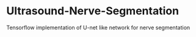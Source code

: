 # Ultrasound-Nerve-Segmentation
Tensorflow implementation of U-net like network for nerve segmentation 
